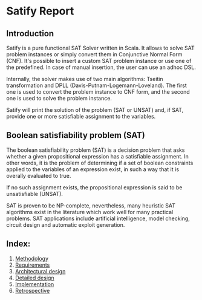 # Satify Report

## Introduction

Satify is a pure functional SAT Solver written in Scala.
It allows to solve SAT problem instances or simply convert them in Conjunctive Normal Form (CNF).
It's possible to insert a custom SAT problem instance or use one of the predefined.
In case of manual insertion, the user can use an adhoc DSL.

Internally, the solver makes use of two main algorithms: Tseitin transformation and DPLL (Davis-Putnam-Logemann-Loveland).
The first one is used to convert the problem instance to CNF form, and the second one is used to solve the problem instance.

Satify will print the solution of the problem (SAT or UNSAT) and, if SAT, provide one or more satisfiable assignment to the variables.

## Boolean satisfiability problem (SAT)

The boolean satisfiability problem (SAT) is a decision problem that asks whether a given propositional expression has a satisfiable assignment.
In other words, it is the problem of determining if a set of boolean constraints applied to the variables of an expression exist, in such a way that it is overally evaluated to true.

If no such assignment exists, the propositional expression is said to be unsatisfiable (UNSAT). 

SAT is proven to be NP-complete, nevertheless, many heuristic SAT algorithms exist in the literature which work well for many practical problems.
SAT applications include artificial intelligence, model checking, circuit design and automatic exploit generation.

## Index:

1. [Methodology](1-methodology.md)
2. [Requirements](2-requirements.md)
3. [Architectural design](3-architectural-design.md)
4. [Detailed design](4-detailed-design.md)
5. [Implementation](5-implementation.md)
6. [Retrospective](6-retrospective.md)

